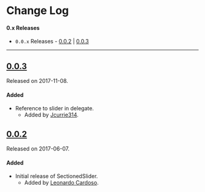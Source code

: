# Change Log

#### 0.x Releases
- `0.0.x` Releases - [0.0.2](#002) | [0.0.3](#003)

---

## [0.0.3](https://github.com/LeonardoCardoso/SectionedSlider/releases/tag/0.0.3)
Released on 2017-11-08.

#### Added
- Reference to slider in delegate.
  - Added by [Jcurrie314](https://github.com/jcurrie314).

## [0.0.2](https://github.com/LeonardoCardoso/SectionedSlider/releases/tag/0.0.2)
Released on 2017-06-07.

#### Added
- Initial release of SectionedSlider.
  - Added by [Leonardo Cardoso](https://github.com/LeonardoCardoso).
